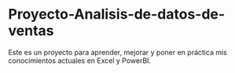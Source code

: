 # Proyecto-Analisis-de-datos-de-ventas #
Este es un proyecto para aprender, mejorar y poner en práctica mis conocimientos actuales en Excel y PowerBI.
